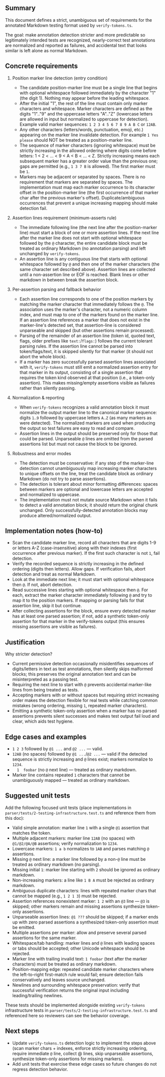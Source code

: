 ## Summary

This document defines a strict, unambiguous set of requirements for the annotated Markdown testing format used by `verify-tokens.ts`.

The goal: make annotation detection stricter and more predictable so legitimately intended tests are recognized, nearly-correct test annotations are normalized and reported as failures, and accidental text that looks similar is left alone as normal Markdown.

## Concrete requirements

1) Position marker line detection (entry condition)

	- The candidate position-marker line must be a single line that begins with optional whitespace followed immediately by the character "1" (the digit 1). Nothing may appear before the leading whitespace.
	- After the initial "1", the rest of the line must contain only marker characters and whitespace. Marker characters are defined as the digits "1".."9" and the uppercase letters "A".."Z" (lowercase letters are allowed in input but normalized to uppercase for detection). Example valid marker sequences: `1 2 3 4 5 6 7 8 9 A B C` or `12AB`.
	- Any other characters (letters/words, punctuation, emoji, etc.) appearing on the marker line invalidate detection. For example `1 Yes please` should NOT be treated as a position-marker line.
	- The sequence of marker characters (ignoring whitespace) must be strictly increasing in the allowed ordering where digits come before letters: 1 < 2 < ... < 9 < A < B < ... < Z. Strictly increasing means each subsequent marker has a greater order value than the previous one; gaps are permitted (e.g., `1 3 7 B` is allowed). The first marker must be `1`.
	- Markers may be adjacent or separated by spaces. There is no requirement that markers are separated by spaces. The implementation must map each marker occurrence to its character offset in the position-marker line (the first occurrence of that marker char after the previous marker's offset). Duplicate/ambiguous occurrences that prevent a unique increasing mapping should make detection fail.

2) Assertion lines requirement (minimum-asserts rule)

	- The immediate following line (the next line after the position-marker line) must start a block of one or more assertion lines. If the next line after the marker line does not start with optional whitespace followed by the `@` character, the entire candidate block must be treated as ordinary Markdown (no annotation parsing) and left unchanged by `verify-tokens`.
	- An assertion line is any contiguous line that starts with optional whitespace followed by `@` and then one of the marker characters (the same character set described above). Assertion lines are collected until a non-assertion line or EOF is reached. Blank lines or other markdown in between break the assertion block.

3) Per-assertion parsing and fallback behavior

	- Each assertion line corresponds to one of the position markers by matching the marker character that immediately follows the `@`. The association uses the marker's character, not a numeric column index, and must map to one of the markers found on the marker line. If an assertion line references a marker that does not exist in the marker-line's detected set, that assertion-line is considered unparseable and skipped (but other assertions remain processed).
	- Parsing of the remainder of an assertion line (token id, quoted text, flags, older prefixes like `text:`/`flags:`) follows the current tolerant parsing rules. If the assertion line cannot be parsed into token/flags/text, it is skipped silently for that marker (it should not abort the whole block).
	- If a marker has zero successfully parsed assertion lines associated with it, `verify-tokens` must still emit a normalized assertion entry for that marker in its output, consisting of a single assertion that requires the token kind observed at that position (i.e., a token-only assertion). This makes missing/empty assertions visible as failures rather than silently passing.

4) Normalization & reporting

	- When `verify-tokens` recognizes a valid annotation block it must normalize the output marker line to the canonical marker sequence: digits `1`..`9` followed by uppercase letters `A`..`Z` (as many markers as were detected). The normalized markers are used when producing the output so test failures are easy to read and compare.
	- Assertion lines in the output should be preserved only for those that could be parsed. Unparseable `@` lines are omitted from the parsed assertions list but must not cause the block to be ignored.

5) Robustness and error modes

	- The detection must be conservative: if any step of the marker-line detection cannot unambiguously map increasing marker characters to unique offsets on the line, treat the candidate block as ordinary Markdown (do not try to parse assertions).
	- The detection is tolerant about minor formatting differences: spaces between markers are optional and lowercase letters are accepted and normalized to uppercase.
	- The implementation must not mutate source Markdown when it fails to detect a valid annotation block; it should return the original chunk unchanged. Only successfully-detected annotation blocks may produce altered/normalized output.

## Implementation notes (how-to)

- Scan the candidate marker line, record all characters that are digits 1-9 or letters A-Z (case-insensitive) along with their indexes (first occurrence after previous marker). If the first such character is not `1`, fail detection.
- Verify the recorded sequence is strictly increasing in the defined ordering (digits then letters). Allow gaps. If verification fails, abort detection and treat as normal Markdown.
- Look at the immediate next line; it must start with optional whitespace then `@`. If not, abort detection.
- Read successive lines starting with optional whitespace then `@`. For each, extract the marker character immediately following `@` and try to map it to the position markers. If mapping or parsing fails for that assertion line, skip it but continue.
- After collecting assertions for the block, ensure every detected marker has at least one parsed assertion; if not, add a synthetic token-only assertion for that marker in the verify-tokens output (this ensures missing assertions are visible as failures).

## Justification

Why stricter detection?

- Current permissive detection occasionally misidentifies sequences of digits/letters in text as test annotations, then silently skips malformed blocks; this preserves the original annotation text and can be misinterpreted as a passing test.
- Requiring the next line to start with `@` prevents accidental marker-like lines from being treated as tests.
- Accepting markers with or without spaces but requiring strict increasing order makes the detection flexible for real tests while catching common mistakes (wrong ordering, missing `1`, repeated marker characters).
- Emitting a synthetic token-only assertion when a marker has no parsed assertions prevents silent successes and makes test output fail loud and clear, which aids test hygiene.

## Edge cases and examples

- `1 2 3` followed by `@1 ...` and `@2 ...` — valid.
- `12AB` (no spaces) followed by `@1 ...`/`@2 ...` — valid if the detected sequence is strictly increasing and `@` lines exist; markers normalize to `1234`.
- `  1  foobar` (no `@` next line) — treated as ordinary markdown.
- Marker line contains repeated `1` characters that cannot be unambiguously mapped — treated as ordinary markdown.

## Suggested unit tests

Add the following focused unit tests (place implementations in `parser/tests/2-testing-infrastructure.test.ts` and reference them from this doc):

- Valid simple annotation: marker line `1` with a single `@1` assertion that matches the token.
- Multiple adjacent markers: marker line `12AB` (no spaces) with `@1/@2/@A/@B` assertions; verify normalization to `1234`.
- Lowercase markers: `1 a b` normalizes to `1AB` and parses matching `@` assertions.
- Missing `@` next line: a marker line followed by a non-`@` line must be treated as ordinary markdown (no parsing).
- Missing initial `1`: marker line starting with `2` should be ignored as ordinary markdown.
- Non-increasing markers: a line like `1 B A` must be rejected as ordinary markdown.
- Ambiguous duplicate characters: lines with repeated marker chars that cannot be mapped (e.g., `1 2 1 3`) must be rejected.
- Assertion references nonexistent marker: `1 2` with an `@3` line — `@3` is skipped; other markers remain and missing assertions synthesize token-only assertions.
- Unparseable assertion lines: `@1 ???` should be skipped; if a marker ends up with zero parsed assertions a synthesized token-only assertion must be emitted.
- Multiple assertions per marker: allow and preserve several parsed assertions for the same marker.
- Whitespace/tab handling: marker lines and `@` lines with leading spaces or tabs should be accepted; other Unicode whitespace should be rejected.
- Marker line with trailing invalid text: `1 foobar` (text after the marker characters) must be treated as ordinary markdown.
- Position-mapping edge: repeated candidate marker characters where the left-to-right first-match rule would fail; ensure detection fails conservatively and leaves source unchanged.
- Newlines and surrounding whitespace preservation: verify that successful verification returns the original input including leading/trailing newlines.

These tests should be implemented alongside existing `verify-tokens` infrastructure tests in `parser/tests/2-testing-infrastructure.test.ts` and referenced here so reviewers can see the behavior coverage.

## Next steps

- Update `verify-tokens.ts` detection logic to implement the steps above (scan marker chars + indexes, enforce strictly increasing ordering, require immediate `@` line, collect @ lines, skip unparseable assertions, synthesize token-only assertions for missing markers).  
- Add unit tests that exercise these edge cases so future changes do not regress detection behavior.
